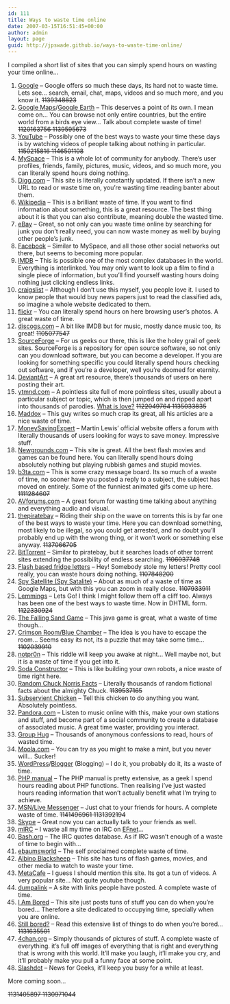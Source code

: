 ```yaml
---
id: 111
title: Ways to waste time online
date: 2007-03-15T16:51:45+00:00
author: admin
layout: page
guid: http://jpswade.github.io/ways-to-waste-time-online/
---
```

<p class="lead">
  I compiled a short list of sites that you can simply spend hours on wasting your time online&#8230;
</p>

  1. [Google](http://www.google.com/) &#8211; Google offers so much these days, its hard not to waste time. Lets see&#8230; search, email, chat, maps, videos and so much more, and you know it. <span style="text-decoration: line-through;">1139348823</span>
  2. [Google Maps](http://maps.google.co.uk/)/[Google Earth](http://earth.google.com/) &#8211; This deserves a point of its own. I mean come on&#8230; You can browse not only entire countries, but the entire world from a birds eye view&#8230; Talk about complete waste of time! <span style="text-decoration: line-through;">1120163756 </span><span style="text-decoration: line-through;">1139595673 </span>
  3. [YouTube](http://www.youtube.com/) &#8211; Possibly one of the best ways to waste your time these days is by watching videos of people talking about nothing in particular. <span style="text-decoration: line-through;">1150215816 </span><span style="text-decoration: line-through;">1146501108 </span>
  4. [MySpace](http://www.myspace.com/) &#8211; This is a whole lot of community for anybody. There&#8217;s user profiles, friends, family, pictures, music, videos, and so much more, you can literally spend hours doing nothing.
  5. [Digg.com](http://www.digg.com/) &#8211; This site is literally constantly updated. If there isn&#8217;t a new URL to read or waste time on, you&#8217;re wasting time reading banter about them.
  6. [Wikipedia](http://en.wikipedia.org/) &#8211; This is a brilliant waste of time. If you want to find information about something, this is a great resource. The best thing about it is that you can also contribute, meaning double the wasted time.
  7. [eBay](http://www.ebay.co.uk/) &#8211; Great, so not only can you waste time online by searching for junk you don&#8217;t really need, you can now waste money as well by buying other people&#8217;s junk.
  8. [Facebook](http://www.facebook.com/) &#8211; Similar to MySpace, and all those other social networks out there, but seems to becoming more popular.
  9. [IMDB](http://www.imdb.com/) &#8211; This is possible one of the most complex databases in the world. Everything is interlinked. You may only want to look up a film to find a single piece of information, but you&#8217;ll find yourself wasting hours doing nothing just clicking endless links.
 10. [craigslist](http://www.craigslist.org/) &#8211; Although I don&#8217;t use this myself, you people love it. I used to know people that would buy news papers just to read the classified ads, so imagine a whole website dedicated to them.
 11. [flickr](http://www.flickr.com/) &#8211; You can literally spend hours on here browsing user&#8217;s photos. A great waste of time.
 12. [discogs.com](http://www.discogs.com/) &#8211; A bit like IMDB but for music, mostly dance music too, its great! <span style="text-decoration: line-through;">1105077547 </span>
 13. [SourceForge](http://www.sourceforge.net/) &#8211; For us geeks our there, this is like the holey grail of geek sites. SourceForge is a repository for open source software, so not only can you download software, but you can become a developer. If you are looking for something specific you could literally spend hours checking out software, and if you&#8217;re a developer, well you&#8217;re doomed for eternity.
 14. [DeviantArt](http://www.deviantart.com/) &#8211; A great art resource, there&#8217;s thousands of users on here posting their art.
 15. [ytmnd.com](http://ytmnd.com/) &#8211; A pointless site full of more pointless sites, usually about a particular subject or topic, which is then jumped on and ripped apart into thousands of parodies. [What is love?](http://ckjcwf.ytmnd.com/) <span style="text-decoration: line-through;">1122049764 1135033835</span>[ <span style="text-decoration: line-through;"></span>](http://ckjcwf.ytmnd.com/)
 16. [Maddox](http://maddox.xmission.com/) &#8211; This guy writes so much crap its great, all his articles are a nice waste of time.
 17. [MoneySavingExpert](http://www.moneysavingexpert.com/) &#8211; Martin Lewis&#8217; official website offers a forum with literally thousands of users looking for ways to save money. Impressive stuff.
 18. [Newgrounds.com](http://www.newgrounds.com/) &#8211; This site is great. All the best flash movies and games can be found here. You can literally spend hours doing absolutely nothing but playing rubbish games and stupid movies.
 19. [b3ta.com](http://www.b3ta.com/) &#8211; This is some crazy message board. Its so much of a waste of time, no sooner have you posted a reply to a subject, the subject has moved on entirely. Some of the funniest animated gifs come up here. <span style="text-decoration: line-through;">1111284607</span>
 20. [AVforums.com](http://www.avforums.com/) &#8211; A great forum for wasting time talking about anything and everything audio and visual.
 21. [thepiratebay](http://thepiratebay.org/) &#8211; Riding their ship on the wave on torrents this is by far one of the best ways to waste your time. Here you can download something, most likely to be illegal, so you could get arrested, and no doubt you&#8217;ll probably end up with the wrong thing, or it won&#8217;t work or something else anyway. <span style="text-decoration: line-through;">1137066705</span>
 22. [BitTorrent](https://en.wikipedia.org/wiki/BitTorrent) &#8211; Similar to piratebay, but it searches loads of other torrent sites extending the possibility of endless searching. <span style="text-decoration: line-through;">1106037748</span>
 23. [Flash based fridge letters](http://web.okaygo.co.uk/apps/letters/flashcom/index.htm) &#8211; Hey! Somebody stole my letters! Pretty cool really, you can waste hours doing nothing. <span style="text-decoration: line-through;">1107848200</span>
 24. [Spy Satellite (Spy Satalite)](http://web.archive.org/web/20070913225421/http://triton.tpd.tno.nl:80/gigazoom/Delft2.htm) &#8211; About as much of a waste of time as Google Maps, but with this you can zoom in really close. <span style="text-decoration: line-through;">1107933911</span>
 25. [Lemmings](http://www.elizium.nu/scripts/lemmings/) &#8211; Lets Go! I think I might follow them off a cliff too. Always has been one of the best ways to waste time. Now in DHTML form. <span style="text-decoration: line-through;">1122330924</span>
 26. [The Falling Sand Game](http://chir.ag/stuff/sand/) &#8211; This java game is great, what a waste of time though&#8230;
 27. [Crimson Room/Blue Chamber](http://web.archive.org/web/20120107083729/http://www.fasco-csc.com/index_e.php) &#8211; The idea is you have to escape the room&#8230; Seems easy its not, its a puzzle that may take some time&#8230; <span style="text-decoration: line-through;">1102039910</span>
 28. [notpr0n](http://www.deathball.net/notpron/) &#8211; This riddle will keep you awake at night&#8230; Well maybe not, but it is a waste of time if you get into it.
 29. [Soda Constructor](http://sodaplay.com/constructor/) &#8211; This is like building your own robots, a nice waste of time right here.
 30. [Random Chuck Norris Facts](http://www.chucknorrisfacts.com/) &#8211; Literally thousands of random fictional facts about the almighty Chuck. <span style="text-decoration: line-through;">1139537165</span>
 31. [Subservient Chicken](http://www.subservientchicken.com/) &#8211; Tell this chicken to do anything you want. Absolutely pointless.
 32. [Pandora.com](http://www.pandora.com/) &#8211; Listen to music online with this, make your own stations and stuff, and become part of a social community to create a database of associated music. A great time waster, providing you interact.
 33. [Group Hug](http://grouphug.us/) &#8211; Thousands of anonymous confessions to read, hours of wasted time.
 34. [Moola.com](http://www.moola.com/) &#8211; You can try as you might to make a mint, but you never will&#8230; Sucker!
 35. [WordPress](http://www.wordpress.com/)/[Blogger](http://www.blogger.com/) (Blogging) &#8211; I do it, you probably do it, its a waste of time.
 36. [PHP manual](http://www.php.net/) &#8211; The PHP manual is pretty extensive, as a geek I spend hours reading about PHP functions. Then realising i&#8217;ve just wasted hours reading information that won&#8217;t actually benefit what I&#8217;m trying to achieve.
 37. [MSN/Live Messenger](http://imagine-msn.com/messenger/launch/en-GB/) &#8211; Just chat to your friends for hours. A complete waste of time. <span style="text-decoration: line-through;">1141496961 1131392194<br /> </span>
 38. [Skype](http://www.skype.com/) &#8211; Great now you can actually talk to your friends as well.
 39. [mIRC](http://www.mirc.co.uk/) &#8211; I waste all my time on IRC on [EFnet](http://chat.efnet.org/)&#8230;
 40. [Bash.org](http://bash.org/) &#8211; The IRC quotes database. As if IRC wasn&#8217;t enough of a waste of time to begin with&#8230;
 41. [ebaumsworld](http://www.ebaumsworld.com/) &#8211; The self proclaimed complete waste of time.
 42. [Albino Blacksheep](http://www.albinoblacksheep.com/) &#8211; This site has tuns of flash games, movies, and other media to watch to waste your time.
 43. [MetaCafe](http://www.metacafe.com/) &#8211; I guess I should mention this site. Its got a tun of videos. A very popular site&#8230; Not quite youtube though.
 44. [dumpalink](http://www.dumpalink.com/) &#8211; A site with links people have posted. A complete waste of time.
 45. [I Am Bored](http://www.i-am-bored.com/) &#8211; This site just posts tuns of stuff you can do when you&#8217;re bored&#8230; Therefore a site dedicated to occupying time, specially when you are online.
 46. [Still bored?](http://www.urban75.org/useless/bored.html) &#8211; Read this extensive list of things to do when you&#8217;re bored&#8230; <span style="text-decoration: line-through;">1131635501</span>
 47. [4chan.org](http://4chan.org/) &#8211; Simply thousands of pictures of stuff. A complete waste of everything. it&#8217;s full off images of everything that is right and everything that is wrong with this world. It&#8217;ll make you laugh, it&#8217;ll make you cry, and it&#8217;ll probably make you pull a funny face at some point.
 48. [Slashdot](http://www.slashdot.org/) &#8211; News for Geeks, it&#8217;ll keep you busy for a while at least.

More coming soon&#8230;

<span style="text-decoration: line-through;">1131405897 1130971044<br /> </span>